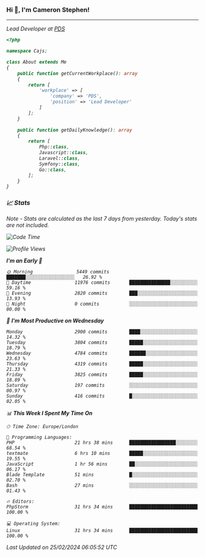 ### Hi 👋, I'm Cameron Stephen!
<hr>
<p><em>Lead Developer at <a href="https://prindatasolutions.co.uk">PDS</a></p>


```php
<?php

namespace Cajs;

class About extends Me
{
    public function getCurrentWorkplace(): array
    {
        return [
            'workplace' => [
                'company' => 'PDS',
                'position' => 'Lead Developer'
            ]
        ];
    }

    public function getDailyKnowledge(): array
    {
        return [
            Php::class,
            Javascript::class,
            Laravel::class,
            Symfony::class,
            Go::class,
        ];
    }
}
```

### 📈 Stats
<p><em>Note - Stats are calculated as the last 7 days from yesterday. Today's stats are not included.</em></p>


<!--START_SECTION:waka-->
![Code Time](http://img.shields.io/badge/Code%20Time-3%2C698%20hrs%202%20mins-blue)

![Profile Views](http://img.shields.io/badge/Profile%20Views-0-blue)

**I'm an Early 🐤** 

```text
🌞 Morning                5449 commits        ███████░░░░░░░░░░░░░░░░░░   26.92 % 
🌆 Daytime                11976 commits       ███████████████░░░░░░░░░░   59.16 % 
🌃 Evening                2820 commits        ███░░░░░░░░░░░░░░░░░░░░░░   13.93 % 
🌙 Night                  0 commits           ░░░░░░░░░░░░░░░░░░░░░░░░░   00.00 % 
```
📅 **I'm Most Productive on Wednesday** 

```text
Monday                   2900 commits        ████░░░░░░░░░░░░░░░░░░░░░   14.32 % 
Tuesday                  3804 commits        █████░░░░░░░░░░░░░░░░░░░░   18.79 % 
Wednesday                4784 commits        ██████░░░░░░░░░░░░░░░░░░░   23.63 % 
Thursday                 4319 commits        █████░░░░░░░░░░░░░░░░░░░░   21.33 % 
Friday                   3825 commits        █████░░░░░░░░░░░░░░░░░░░░   18.89 % 
Saturday                 197 commits         ░░░░░░░░░░░░░░░░░░░░░░░░░   00.97 % 
Sunday                   416 commits         █░░░░░░░░░░░░░░░░░░░░░░░░   02.05 % 
```


📊 **This Week I Spent My Time On** 

```text
🕑︎ Time Zone: Europe/London

💬 Programming Languages: 
PHP                      21 hrs 38 mins      █████████████████░░░░░░░░   68.54 % 
textmate                 6 hrs 10 mins       █████░░░░░░░░░░░░░░░░░░░░   19.55 % 
JavaScript               1 hr 56 mins        ██░░░░░░░░░░░░░░░░░░░░░░░   06.17 % 
Blade Template           51 mins             █░░░░░░░░░░░░░░░░░░░░░░░░   02.70 % 
Bash                     27 mins             ░░░░░░░░░░░░░░░░░░░░░░░░░   01.43 % 

🔥 Editors: 
PhpStorm                 31 hrs 34 mins      █████████████████████████   100.00 % 

💻 Operating System: 
Linux                    31 hrs 34 mins      █████████████████████████   100.00 % 
```


 Last Updated on 25/02/2024 06:05:52 UTC
<!--END_SECTION:waka-->
